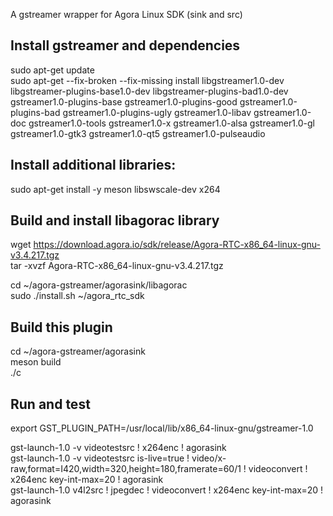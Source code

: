 A gstreamer wrapper for Agora Linux SDK (sink and src)


## Install gstreamer and dependencies
   sudo apt-get update     
   sudo apt-get --fix-broken --fix-missing install  libgstreamer1.0-dev libgstreamer-plugins-base1.0-dev libgstreamer-plugins-bad1.0-dev gstreamer1.0-plugins-base gstreamer1.0-plugins-good gstreamer1.0-plugins-bad gstreamer1.0-plugins-ugly gstreamer1.0-libav gstreamer1.0-doc gstreamer1.0-tools gstreamer1.0-x gstreamer1.0-alsa gstreamer1.0-gl gstreamer1.0-gtk3 gstreamer1.0-qt5 gstreamer1.0-pulseaudio   

## Install additional libraries:

   sudo apt-get install -y meson libswscale-dev x264    

## Build and install libagorac library

   wget https://download.agora.io/sdk/release/Agora-RTC-x86_64-linux-gnu-v3.4.217.tgz   
   tar -xvzf Agora-RTC-x86_64-linux-gnu-v3.4.217.tgz   

   cd ~/agora-gstreamer/agorasink/libagorac   
   sudo ./install.sh ~/agora_rtc_sdk   

## Build this plugin

   cd ~/agora-gstreamer/agorasink   
   meson build   
   ./c   

## Run and test

   export GST_PLUGIN_PATH=/usr/local/lib/x86_64-linux-gnu/gstreamer-1.0   
   
   gst-launch-1.0 -v videotestsrc ! x264enc ! agorasink   
   gst-launch-1.0 -v videotestsrc is-live=true ! video/x-raw,format=I420,width=320,height=180,framerate=60/1   ! videoconvert ! x264enc key-int-max=20 ! agorasink   
   gst-launch-1.0 v4l2src ! jpegdec ! videoconvert ! x264enc key-int-max=20 ! agorasink   

   
